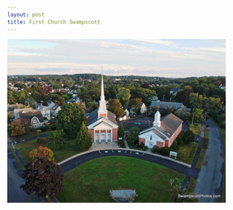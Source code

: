 ```yaml
---
layout: post
title: First Church Swampscott
---
```



![First Church Swampscott](/img/first-church-swampscott.jpg)
